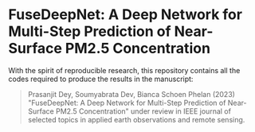 # FuseDeepNet: A Deep Network for Multi-Step Prediction of Near-Surface PM2.5 Concentration

With the spirit of reproducible research, this repository contains all the codes required to produce the results in the manuscript:

>Prasanjit Dey, Soumyabrata Dev, Bianca Schoen Phelan (2023) "FuseDeepNet: A Deep Network for Multi-Step Prediction of Near-Surface PM2.5 Concentration" under review in IEEE journal of selected topics in applied earth observations and remote sensing.
